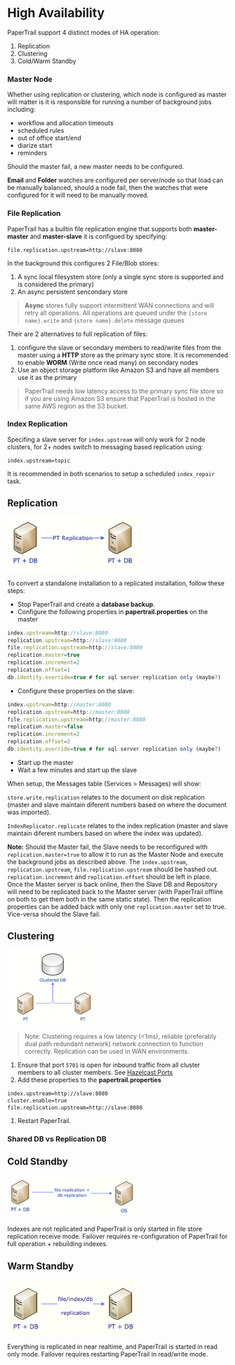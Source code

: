 # High Availability


PaperTrail support 4 distinct modes of HA operation:

1. Replication
2. Clustering
3. Cold/Warm Standby


### Master Node

Whether using replication or clustering, which node is configured as master will matter is it is responsible for running a number of background jobs including:

* workflow and allocation timeouts
* scheduled rules
* out of office start/end
* diarize start
* reminders

Should the master fail, a new master needs to be configured.

**Email** and **Folder** watches are configured per server/node so that load can be manually balanced, should a node fail, then the watches that were configured for it will need to be manually moved.

### File Replication

 PaperTrail has a builtin file replication engine that supports both **master-master** and **master-slave** it is configued by specifying:
 ```
 file.replication.upstream=http://slave:8080  
 ```

 In the background this configures 2 File/Blob stores:

 1. A sync local filesystem store (only a single sync store is supported and is considered the primary)
 2. An async persistent sencondary store   

>**Async** stores fully support intermittent WAN connections and will retry all operations. All operations are queued under the `{store name}.write` and  `{store name}.delete` message queues


Their are 2 alternatives to full replication of files:

1. configure the slave or secondary members to read/write files from the master using a **HTTP** store as the primary sync store. It is recommended to enable **WORM** (Write once read many) on secondary nodes 
2. Use an object storage platform like Amazon S3 and have all members use it as the primary 

> PaperTrail needs low latency access to the primary sync file store so if you are using Amazon S3 ensure that PaperTrail is hosted in the same AWS region as the  S3 bucket.


### Index Replication

Specifing a slave server for `index.upstream` will only work for 2 node clusters, for 2+ nodes switch to messaging based replication using:
```
index.upstream=topic
```

It is recommended in both scenarios to setup a scheduled `index_repair` task.


## Replication

![replication](../images/ha-replication.png)

To convert a standalone installation to a replicated installation, follow these steps:  

*  Stop PaperTrail and create a **database backup**.  
*  Configure the following properties in **papertrail.properties** on the master

```javascript
index.upstream=http://slave:8080
replication.upstream=http://slave:8080
file.replication.upstream=http://slave:8080
replication.master=true
replication.increment=2
replication.offset=1
db.identity.override=true # for sql server replication only (maybe?)
```

*  Configure these properties on the slave:  

```javascript
index.upstream=http://master:8080
replication.upstream=http://master:8080
file.replication.upstream=http://master:8080
replication.master=false
replication.increment=2
replication.offset=2
db.identity.override=true # for sql server replication only (maybe?)
```

*  Start up the master
*  Wait a few minutes and start up the slave

When setup, the Messages table (Services > Messages) will show:

`store.write.replication` relates to the document on disk replication (master and slave maintain diferent numbers based on where the document was imported).

`IndexReplicator.replicate` relates to the index replication (master and slave maintain diferent numbers based on where the index was updated).

**Note:** Should the Master fail, the Slave needs to be reconfigured with `replication.master=true` to allow it to run as the Master Node and execute the background jobs as described above. The `index.upstream`, `replication.upstream`, `file.replication.upstream` should be hashed out. `replication.increment` and `replication.offset` should be left in place.<br>
Once the Master server is back online, then the Slave DB and Repository will need to be replicated back to the Master server (with PaperTrail offline on both to get them both in the same static state). Then the replication properties can be added back with only one `replication.master` set to true.<br>
Vice-versa should the Slave fail.

## Clustering

![replication](../images/ha-clustering.png)
> Note: Clustering requires a low latency (<1ms), reliable (preferably dual path redundant network) network connection to function correctly.  Replication can be used in WAN environments.

1. Ensure that port `5701` is open for inbound traffic from all cluster members to all cluster members. See [Hazelcast Ports](http://docs.hazelcast.org/docs/3.3/manual/html/ports.html)
2. Add these properties to the **papertrail.properties**  
```
index.upstream=http://slave:8080
cluster.enable=true
file.replication.upstream=http://slave:8080  
```
1.  Restart PaperTrail.




### Shared DB vs Replication DB


## Cold Standby

![replication](../images/ha-cold.png)

Indexes are not replicated and PaperTrail is only started in file store replication receive mode. Failover requires re-configuration of PaperTrail for full operation + rebuilding indexes.

## Warm Standby


![replication](../images/ha-standby.png)

Everything is replicated in near realtime, and PaperTrail is started in read only mode. Failover requires restarting PaperTrail in read/write mode. 
